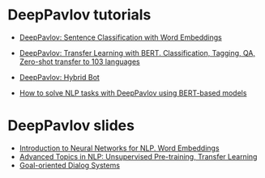 # DeepPavlov tutorials

* [DeepPavlov: Sentence Classification with Word Embeddings](https://colab.research.google.com/github/deepmipt/dp_tutorials/blob/master/Tutorial_1_Sentence_classification_with_word_embeddings.ipynb)

* [DeepPavlov: Transfer Learning with BERT. Classification, Tagging, QA, Zero-shot transfer to 103 languages](http://colab.research.google.com/github/deepmipt/dp_tutorials/blob/master/Tutorial_2_DeepPavlov_BERT_transfer_learning.ipynb)

* [DeepPavlov: Hybrid Bot](https://colab.research.google.com/github/deepmipt/dp_tutorials/blob/master/Tutorial_3_Hybrid_bot.ipynb)

* [How to solve NLP tasks with DeepPavlov using BERT-based models](https://colab.research.google.com/github/deepmipt/dp_tutorials/blob/master/Tutorial_RAAI_Summer_School.ipynb)

# DeepPavlov slides

* [Introduction to Neural Networks for NLP. Word Embeddings](https://docs.google.com/presentation/d/1JkYNMlyZsN4PyDipMfnZLg_99JpLrAgSGDsjAMHHkEQ/edit?usp=sharing)
* [Advanced Topics in NLP: Unsupervised Pre-training, Transfer Learning](https://docs.google.com/presentation/d/1BQW4MfammNmD7LVTcxLSQxNGBjQBed7aZ_imAFJsqnU/edit?usp=sharing)
* [Goal-oriented Dialog
  Systems](https://docs.google.com/presentation/d/1TbGHJJf7HgGWKnNY8U08_oVE23KwKSr0iiNVb95vtU0/edit?usp=sharing)
